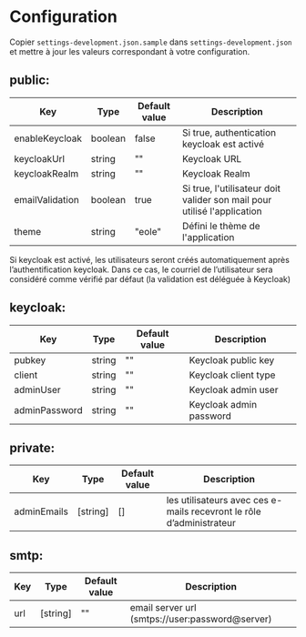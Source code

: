 # Configuration

Copier `settings-development.json.sample` dans `settings-development.json` et mettre à jour les valeurs correspondant à votre configuration.

## public:

| Key             | Type    | Default value | Description                                                             |
| --------------- | ------- | ------------- | ----------------------------------------------------------------------- |
| enableKeycloak  | boolean | false         | Si true, authentication keycloak est activé                             |
| keycloakUrl     | string  | ""            | Keycloak URL                                                            |
| keycloakRealm   | string  | ""            | Keycloak Realm                                                          |
| emailValidation | boolean | true          | Si true, l'utilisateur doit valider son mail pour utilisé l'application |
| theme           | string  | "eole"        | Défini le thème de l'application                                        |

Si keycloak est activé, les utilisateurs seront créés automatiquement après l’authentification keycloak.
Dans ce cas, le courriel de l’utilisateur sera considéré comme vérifié par défaut (la validation est déléguée à Keycloak)

## keycloak:

| Key           | Type   | Default value | Description             |
| ------------- | ------ | ------------- | ----------------------- |
| pubkey        | string | ""            | Keycloak public key     |
| client        | string | ""            | Keycloak client type    |
| adminUser     | string | ""            | Keycloak admin user     |
| adminPassword | string | ""            | Keycloak admin password |

## private:

| Key         | Type     | Default value | Description                                                          |
| ----------- | -------- | ------------- | -------------------------------------------------------------------- |
| adminEmails | [string] | []            | les utilisateurs avec ces e-mails recevront le rôle d’administrateur |

## smtp:

| Key | Type     | Default value | Description                                     |
| --- | -------- | ------------- | ----------------------------------------------- |
| url | [string] | ""            | email server url (smtps://user:password@server) |
